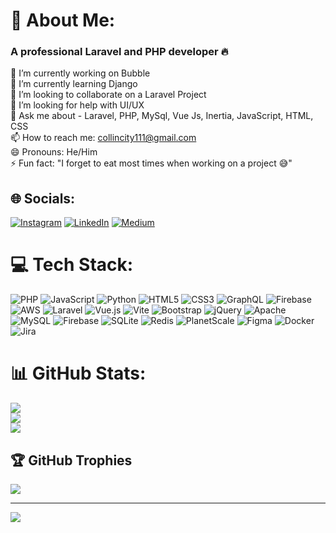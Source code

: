 # 💫 About Me:
### A professional Laravel and PHP developer 🔥
🔭 I’m currently working on Bubble<br>🌱 I’m currently learning Django<br>👯 I’m looking to collaborate on a Laravel Project<br>🤔 I’m looking for help with UI/UX<br>💬 Ask me about - Laravel, PHP, MySql, Vue Js, Inertia, JavaScript, HTML, CSS<br>📫 How to reach me: collincity111@gmail.com<br>😄 Pronouns: He/Him<br>⚡ Fun fact: "I forget to eat most times when working on a project 😅"

## 🌐 Socials:
[![Instagram](https://img.shields.io/badge/Instagram-%23E4405F.svg?logo=Instagram&logoColor=white)](https://instagram.com/collincity111) [![LinkedIn](https://img.shields.io/badge/LinkedIn-%230077B5.svg?logo=linkedin&logoColor=white)](https://linkedin.com/in/chiagozie-okafor-816232221) [![Medium](https://img.shields.io/badge/Medium-12100E?logo=medium&logoColor=white)](https://medium.com/@collincity111) 

# 💻 Tech Stack:
![PHP](https://img.shields.io/badge/php-%23777BB4.svg?style=for-the-badge&logo=php&logoColor=white) ![JavaScript](https://img.shields.io/badge/javascript-%23323330.svg?style=for-the-badge&logo=javascript&logoColor=%23F7DF1E) ![Python](https://img.shields.io/badge/python-3670A0?style=for-the-badge&logo=python&logoColor=ffdd54) ![HTML5](https://img.shields.io/badge/html5-%23E34F26.svg?style=for-the-badge&logo=html5&logoColor=white) ![CSS3](https://img.shields.io/badge/css3-%231572B6.svg?style=for-the-badge&logo=css3&logoColor=white) ![GraphQL](https://img.shields.io/badge/-GraphQL-E10098?style=for-the-badge&logo=graphql&logoColor=white) ![Firebase](https://img.shields.io/badge/firebase-%23039BE5.svg?style=for-the-badge&logo=firebase) ![AWS](https://img.shields.io/badge/AWS-%23FF9900.svg?style=for-the-badge&logo=amazon-aws&logoColor=white) ![Laravel](https://img.shields.io/badge/laravel-%23FF2D20.svg?style=for-the-badge&logo=laravel&logoColor=white) ![Vue.js](https://img.shields.io/badge/vue.js-%2335495e.svg?style=for-the-badge&logo=vuedotjs&logoColor=%234FC08D) ![Vite](https://img.shields.io/badge/vite-%23646CFF.svg?style=for-the-badge&logo=vite&logoColor=white) ![Bootstrap](https://img.shields.io/badge/bootstrap-%238511FA.svg?style=for-the-badge&logo=bootstrap&logoColor=white) ![jQuery](https://img.shields.io/badge/jquery-%230769AD.svg?style=for-the-badge&logo=jquery&logoColor=white) ![Apache](https://img.shields.io/badge/apache-%23D42029.svg?style=for-the-badge&logo=apache&logoColor=white) ![MySQL](https://img.shields.io/badge/mysql-%2300000f.svg?style=for-the-badge&logo=mysql&logoColor=white) ![Firebase](https://img.shields.io/badge/Firebase-039BE5?style=for-the-badge&logo=Firebase&logoColor=white) ![SQLite](https://img.shields.io/badge/sqlite-%2307405e.svg?style=for-the-badge&logo=sqlite&logoColor=white) ![Redis](https://img.shields.io/badge/redis-%23DD0031.svg?style=for-the-badge&logo=redis&logoColor=white) ![PlanetScale](https://img.shields.io/badge/planetscale-%23000000.svg?style=for-the-badge&logo=planetscale&logoColor=white) ![Figma](https://img.shields.io/badge/figma-%23F24E1E.svg?style=for-the-badge&logo=figma&logoColor=white) ![Docker](https://img.shields.io/badge/docker-%230db7ed.svg?style=for-the-badge&logo=docker&logoColor=white) ![Jira](https://img.shields.io/badge/jira-%230A0FFF.svg?style=for-the-badge&logo=jira&logoColor=white)
# 📊 GitHub Stats:
![](https://github-readme-stats.vercel.app/api?username=okafor-chiagozie&theme=dark&hide_border=false&include_all_commits=true&count_private=true)<br/>
![](https://github-readme-streak-stats.herokuapp.com/?user=okafor-chiagozie&theme=dark&hide_border=false)<br/>
![](https://github-readme-stats.vercel.app/api/top-langs/?username=okafor-chiagozie&theme=dark&hide_border=false&include_all_commits=true&count_private=true&layout=compact)

## 🏆 GitHub Trophies
![](https://github-profile-trophy.vercel.app/?username=okafor-chiagozie&theme=radical&no-frame=false&no-bg=true&margin-w=4)

---
[![](https://visitcount.itsvg.in/api?id=okafor-chiagozie&icon=0&color=0)](https://visitcount.itsvg.in)

<!-- Proudly created with GPRM ( https://gprm.itsvg.in ) -->
